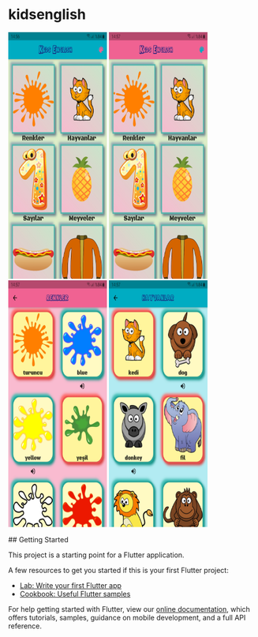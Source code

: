 # kidsenglish

<p float="left">
<img src="https://github.com/isml/KidsEnglish/blob/master/img/1.jpg" height="500" width="200">
<img src="https://github.com/isml/KidsEnglish/blob/master/img/2.jpg" height="500" width="200">
<img src="https://github.com/isml/KidsEnglish/blob/master/img/3.jpg" height="500" width="200">
<img src="https://github.com/isml/KidsEnglish/blob/master/img/4.jpg" height="500" width="200">
</p>
## Getting Started

This project is a starting point for a Flutter application.

A few resources to get you started if this is your first Flutter project:

- [Lab: Write your first Flutter app](https://flutter.dev/docs/get-started/codelab)
- [Cookbook: Useful Flutter samples](https://flutter.dev/docs/cookbook)

For help getting started with Flutter, view our
[online documentation](https://flutter.dev/docs), which offers tutorials,
samples, guidance on mobile development, and a full API reference.
